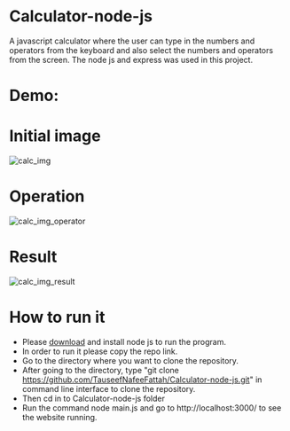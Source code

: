 # Calculator-node-js
A javascript calculator where the user can type in the numbers and operators from the keyboard and also select the numbers and operators from the screen. The node js and express was used in this project.
# Demo:
# Initial image
![calc_img](https://user-images.githubusercontent.com/57330415/161643336-ff4794b2-2004-4a07-9e71-6f01be7e2638.PNG)
# Operation
![calc_img_operator](https://user-images.githubusercontent.com/57330415/161643799-ea06fbc9-6ec0-4c51-b91b-a6d79dcae01c.PNG)
# Result
![calc_img_result](https://user-images.githubusercontent.com/57330415/161643811-33ed45e5-b384-429d-a30c-e13e56a774a6.PNG)

# How to run it
* Please [download](https://nodejs.org/en/download/) and install node js to run the program.
* In order to run it please copy the repo link. 
* Go to the directory where you want to clone the repository.
* After going to the directory, type "git clone https://github.com/TauseefNafeeFattah/Calculator-node-js.git" in command line interface to clone the repository.
* Then cd in to Calculator-node-js folder
* Run the command node main.js and go to http://localhost:3000/ to see the website running.
